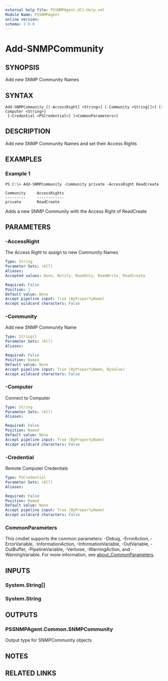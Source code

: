 ```yaml
---
external help file: PSSNMPAgent.dll-Help.xml
Module Name: PSSNMPAgent
online version:
schema: 2.0.0
---
```


# Add-SNMPCommunity

## SYNOPSIS
Add new SNMP Community Names

## SYNTAX

```
Add-SNMPCommunity [[-AccessRight] <String>] [-Community <String[]>] [-Computer <String>]
 [-Credential <PSCredential>] [<CommonParameters>]
```

## DESCRIPTION
Add new SNMP Community Names and set their Access Rights

## EXAMPLES

### Example 1
```
PS C:\> Add-SNMPCommunity -Community private -AccessRight ReadCreate

Community     AccessRights
---------     ------------
private		  ReadCreate
```

Adds a new SNMP Community with the Access Right of ReadCreate

## PARAMETERS

### -AccessRight
The Access Right to assign to new Community Names

```yaml
Type: String
Parameter Sets: (All)
Aliases:
Accepted values: None, Notify, ReadOnly, ReadWrite, ReadCreate

Required: False
Position: 1
Default value: None
Accept pipeline input: True (ByPropertyName)
Accept wildcard characters: False
```

### -Community
Add new SNMP Community Name

```yaml
Type: String[]
Parameter Sets: (All)
Aliases:

Required: False
Position: Named
Default value: None
Accept pipeline input: True (ByPropertyName, ByValue)
Accept wildcard characters: False
```

### -Computer
Connect to Computer

```yaml
Type: String
Parameter Sets: (All)
Aliases:

Required: False
Position: Named
Default value: None
Accept pipeline input: True (ByPropertyName)
Accept wildcard characters: False
```

### -Credential
Remote Computer Credentials

```yaml
Type: PSCredential
Parameter Sets: (All)
Aliases:

Required: False
Position: Named
Default value: None
Accept pipeline input: True (ByPropertyName)
Accept wildcard characters: False
```

### CommonParameters
This cmdlet supports the common parameters: -Debug, -ErrorAction, -ErrorVariable, -InformationAction, -InformationVariable, -OutVariable, -OutBuffer, -PipelineVariable, -Verbose, -WarningAction, and -WarningVariable. For more information, see [about_CommonParameters](http://go.microsoft.com/fwlink/?LinkID=113216).

## INPUTS

### System.String[]
### System.String
## OUTPUTS

### PSSNMPAgent.Common.SNMPCommunity
Output type for SNMPCommunity objects

## NOTES

## RELATED LINKS
